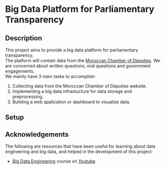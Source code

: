 # Big Data Platform for Parliamentary Transparency

## Description

This project aims to provide a big data platform for parliamentary transparency.  
The platform will contain data from the [Moroccan Chamber of Deputies](https://www.chambredesrepresentants.ma/fr/). We are concerned about written questions, oral questions and government engagements.  
We mainly have 3 main tasks to accomplish:

1. Collecting data from the Moroccan Chamber of Deputies website.
2. Implementing a big data infrastucture for data storage and preprocessing.
3. Building a web application or dashboard to visualize data.

## Setup

## Acknowledgements

The following are resources that have been useful for learning about data engineering and big data, and helped in the development of this project:

- [Big Data Engineering](https://www.youtube.com/watch?v=Tyg1FVNq40g) course on [Youtube](https://www.youtube.com/)
